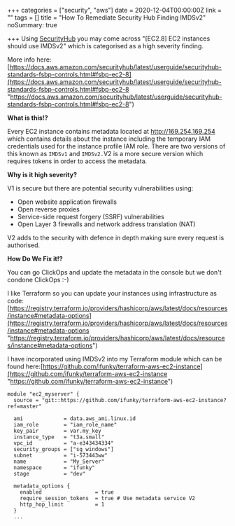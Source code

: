 +++
categories = ["security", "aws"]
date = 2020-12-04T00:00:00Z
link = ""
tags = []
title = "How To Remediate Security Hub Finding IMDSv2"
noSummary: true

+++
Using [SecurityHub](https://aws.amazon.com/security-hub/?aws-security-hub-blogs.sort-by=item.additionalFields.createdDate&aws-security-hub-blogs.sort-order=desc) you may come across "\[EC2.8\] EC2 instances should use IMDSv2" which is categorised as a high severity finding.

More info here: [https://docs.aws.amazon.com/securityhub/latest/userguide/securityhub-standards-fsbp-controls.html#fsbp-ec2-8](https://docs.aws.amazon.com/securityhub/latest/userguide/securityhub-standards-fsbp-controls.html#fsbp-ec2-8 "https://docs.aws.amazon.com/securityhub/latest/userguide/securityhub-standards-fsbp-controls.html#fsbp-ec2-8")

**What is this!?**

Every EC2 instance contains metadata located at http://169.254.169.254 which contains details about the instance including the temporary IAM credentials used for the instance profile IAM role.  There are two versions of this known as `IMDSv1` and `IMDSv2.`V2 is a more secure version which requires tokens in order to access the metadata.

**Why is it high severity?**

V1 is secure but there are potential security vulnerabilities using:

* Open website application firewalls
* Open reverse proxies
* Service-side request forgery (SSRF) vulnerabilities
* Open Layer 3 firewalls and network address translation (NAT)

V2 adds to the security with defence in depth making sure every request is authorised.

**How Do We Fix it!?**

You can go ClickOps and update the metadata in the console but we don't condone ClickOps :-)

I like Terraform so you can update your instances using infrastructure as code:[https://registry.terraform.io/providers/hashicorp/aws/latest/docs/resources/instance#metadata-options](https://registry.terraform.io/providers/hashicorp/aws/latest/docs/resources/instance#metadata-options "https://registry.terraform.io/providers/hashicorp/aws/latest/docs/resources/instance#metadata-options")

I have incorporated using IMDSv2 into my Terraform module which can be found here:[https://github.com/ifunky/terraform-aws-ec2-instance](https://github.com/ifunky/terraform-aws-ec2-instance "https://github.com/ifunky/terraform-aws-ec2-instance")

    module "ec2_myserver" {
      source = "git::https://github.com/ifunky/terraform-aws-ec2-instance?ref=master"
    
      ami             = data.aws_ami.linux.id
      iam_role        = "iam_role_name"    
      key_pair        = var.my_key
      instance_type   = "t3a.small"
      vpc_id          = "a-e343434334"
      security_groups = ["sg_windows"]
      subnet          = "i-573443ww"
      name            = "My_Server"
      namespace       = "ifunky"
      stage           = "dev"
    
      metadata_options {
        enabled                 = true
        require_session_tokens  = true # Use metadata service V2
        http_hop_limit          = 1
      }
      ...